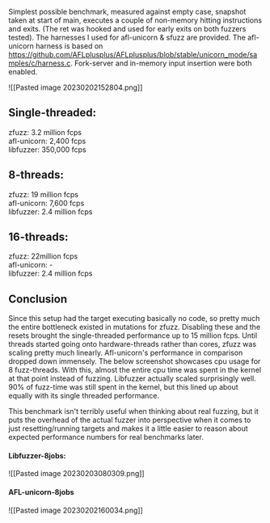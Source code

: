Simplest possible benchmark, measured against empty case, snapshot taken at start of main, executes a couple of non-memory hitting instructions and exits. (The ret was hooked and used for early exits on both fuzzers tested). The harnesses I used for afl-unicorn & sfuzz are provided. The afl-unicorn harness is based on https://github.com/AFLplusplus/AFLplusplus/blob/stable/unicorn_mode/samples/c/harness.c. Fork-server and in-memory input insertion were both enabled. 

![[Pasted image 20230202152804.png]]

## Single-threaded:
zfuzz: 3.2 million fcps  
afl-unicorn: 2,400 fcps  
libfuzzer: 350,000 fcps  

## 8-threads:
zfuzz: 19 million fcps  
afl-unicorn: 7,600 fcps  
libfuzzer: 2.4 million fcps  

## 16-threads:
zfuzz: 22million fcps  
afl-unicorn: -  
libfuzzer: 2.4 million fcps  

## Conclusion
Since this setup had the target executing basically no code, so pretty much the entire bottleneck existed in mutations for zfuzz. Disabling these and the resets brought the single-threaded performance up to 15 million fcps. Until threads started going onto hardware-threads rather than cores, zfuzz was scaling pretty much linearly. Afl-unicorn's performance in comparison dropped down immensely. The below screenshot showcases cpu usage for 8 fuzz-threads. With this, almost the entire cpu time was spent in the kernel at that point instead of fuzzing. Libfuzzer actually scaled surprisingly well. 90% of fuzz-time was still spent in the kernel, but this lined up about equally with its single threaded performance.

This benchmark isn't terribly useful when thinking about real fuzzing, but it puts the overhead of the actual fuzzer into perspective when it comes to just resetting/running targets and makes it a little easier to reason about expected performance numbers for real benchmarks later.

#### Libfuzzer-8jobs:
![[Pasted image 20230203080309.png]]

#### AFL-unicorn-8jobs
![[Pasted image 20230202160034.png]]

